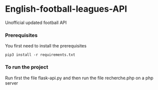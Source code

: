 # English-football-leagues-API
 Unofficial updated football API

### Prerequisites

You first need to install the prerequisites

```
pip3 install -r requirements.txt
```
### To run the project

Run first the file flask-api.py and then run the file recherche.php on a php server

